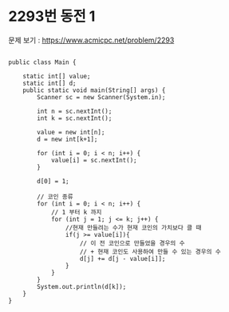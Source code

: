 # 2293번 동전 1

문제 보기 : <https://www.acmicpc.net/problem/2293>



<pre><code>
public class Main {

    static int[] value;
    static int[] d;
    public static void main(String[] args) {
        Scanner sc = new Scanner(System.in);

        int n = sc.nextInt();
        int k = sc.nextInt();

        value = new int[n];
        d = new int[k+1];

        for (int i = 0; i < n; i++) {
            value[i] = sc.nextInt();
        }

        d[0] = 1;

        // 코인 종류
        for (int i = 0; i < n; i++) {
            // 1 부터 k 까지
            for (int j = 1; j <= k; j++) {
                //현재 만들려는 수가 현재 코인의 가치보다 클 때
                if(j >= value[i]){
                    // 이 전 코인으로 만들었을 경우의 수 
                    // + 현재 코인도 사용하여 만들 수 있는 경우의 수
                    d[j] += d[j - value[i]];
                }
            }
        }
        System.out.println(d[k]);
    }
}
</code></pre>